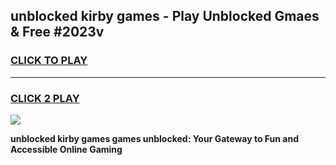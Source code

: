 
## unblocked kirby games - Play Unblocked Gmaes & Free #2023v
<h3>
<a href="https://news.freeplayer.one?title=unblocked_kirby_games&ref=03M">CLICK TO PLAY</a></h3>
<hr>

<h3>
<a href="https://news.freeplayer.one?title=unblocked_kirby_games&ref=03M">CLICK 2 PLAY</a>
  
</h3>

<a href="https://news.freeplayer.one?title=unblocked_kirby_games&ref=03M"><img src="https://clearcache.store/games.png"></a>


**unblocked kirby games games unblocked: Your Gateway to Fun and Accessible Online Gaming**
